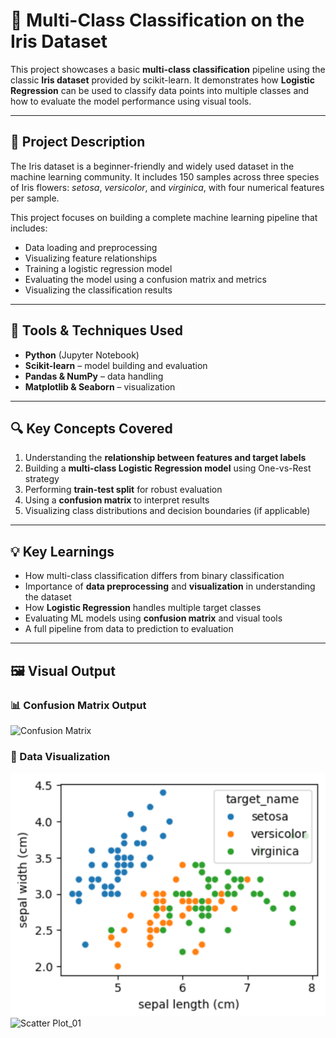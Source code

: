 # 🌸 Multi-Class Classification on the Iris Dataset

This project showcases a basic **multi-class classification** pipeline using the classic **Iris dataset** provided by scikit-learn. It demonstrates how **Logistic Regression** can be used to classify data points into multiple classes and how to evaluate the model performance using visual tools.

---

## 📁 Project Description

The Iris dataset is a beginner-friendly and widely used dataset in the machine learning community. It includes 150 samples across three species of Iris flowers: *setosa*, *versicolor*, and *virginica*, with four numerical features per sample.

This project focuses on building a complete machine learning pipeline that includes:
- Data loading and preprocessing
- Visualizing feature relationships
- Training a logistic regression model
- Evaluating the model using a confusion matrix and metrics
- Visualizing the classification results

---

## 🧰 Tools & Techniques Used

- **Python** (Jupyter Notebook)
- **Scikit-learn** – model building and evaluation
- **Pandas & NumPy** – data handling
- **Matplotlib & Seaborn** – visualization

---

## 🔍 Key Concepts Covered

1. Understanding the **relationship between features and target labels**
2. Building a **multi-class Logistic Regression model** using One-vs-Rest strategy
3. Performing **train-test split** for robust evaluation
4. Using a **confusion matrix** to interpret results
5. Visualizing class distributions and decision boundaries (if applicable)

---

## 💡 Key Learnings

- How multi-class classification differs from binary classification
- Importance of **data preprocessing** and **visualization** in understanding the dataset
- How **Logistic Regression** handles multiple target classes
- Evaluating ML models using **confusion matrix** and visual tools
- A full pipeline from data to prediction to evaluation

---

## 🖼️ Visual Output

### 📊 Confusion Matrix Output
![Confusion Matrix](images/confusion_matrix.png)

### 🌼 Data Visualization
![Scatter Plot_01](https://github.com/prabalpkd/Multi-class-classification-using-the-Iris-Dataset/blob/main/Snapshot_01.png)
![Scatter Plot_01]()
